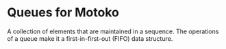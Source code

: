 # Queues for Motoko

A collection of elements that are maintained in a sequence.
The operations of a queue make it a first-in-first-out (FIFO) data structure.
